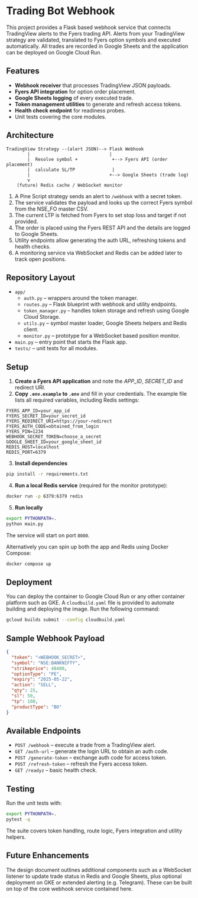 # Trading Bot Webhook

This project provides a Flask based webhook service that connects TradingView alerts to the Fyers trading API.  Alerts from your TradingView strategy are validated, translated to Fyers option symbols and executed automatically.  All trades are recorded in Google Sheets and the application can be deployed on Google Cloud Run.

## Features

- **Webhook receiver** that processes TradingView JSON payloads.
- **Fyers API integration** for option order placement.
- **Google Sheets logging** of every executed trade.
- **Token management utilities** to generate and refresh access tokens.
- **Health check endpoint** for readiness probes.
- Unit tests covering the core modules.

## Architecture

```
TradingView Strategy --(alert JSON)--> Flask Webhook
        |                              |
        |  Resolve symbol +             +--> Fyers API (order placement)
        |  calculate SL/TP              |
        |                              +--> Google Sheets (trade log)
        v
    (future) Redis cache / WebSocket monitor
```

1. A Pine Script strategy sends an alert to `/webhook` with a secret token.
2. The service validates the payload and looks up the correct Fyers symbol from the NSE_FO master CSV.
3. The current LTP is fetched from Fyers to set stop loss and target if not provided.
4. The order is placed using the Fyers REST API and the details are logged to Google Sheets.
5. Utility endpoints allow generating the auth URL, refreshing tokens and health checks.
6. A monitoring service via WebSocket and Redis can be added later to track open positions.

## Repository Layout

- `app/`
  - `auth.py` – wrappers around the token manager.
  - `routes.py` – Flask blueprint with webhook and utility endpoints.
  - `token_manager.py` – handles token storage and refresh using Google Cloud Storage.
  - `utils.py` – symbol master loader, Google Sheets helpers and Redis client.
  - `monitor.py` – prototype for a WebSocket based position monitor.
- `main.py` – entry point that starts the Flask app.
- `tests/` – unit tests for all modules.

## Setup

1. **Create a Fyers API application** and note the *APP_ID*, *SECRET_ID* and redirect URI.
2. **Copy `.env.example` to `.env`** and fill in your credentials. The example file lists all required variables, including Redis settings:

```env
FYERS_APP_ID=your_app_id
FYERS_SECRET_ID=your_secret_id
FYERS_REDIRECT_URI=https://your-redirect
FYERS_AUTH_CODE=obtained_from_login
FYERS_PIN=1234
WEBHOOK_SECRET_TOKEN=choose_a_secret
GOOGLE_SHEET_ID=your_google_sheet_id
REDIS_HOST=localhost
REDIS_PORT=6379
```

3. **Install dependencies**

```bash
pip install -r requirements.txt
```

4. **Run a local Redis service** (required for the monitor prototype):

```bash
docker run -p 6379:6379 redis
```

5. **Run locally**

```bash
export PYTHONPATH=.
python main.py
```

The service will start on port `8080`.

Alternatively you can spin up both the app and Redis using Docker Compose:

```bash
docker compose up
```

## Deployment

You can deploy the container to Google Cloud Run or any other container platform such as GKE. A `cloudbuild.yaml` file is provided to automate building and deploying the image. Run the following command:

```bash
gcloud builds submit --config cloudbuild.yaml
```

## Sample Webhook Payload

```json
{
  "token": "<WEBHOOK_SECRET>",
  "symbol": "NSE:BANKNIFTY",
  "strikeprice": 48400,
  "optionType": "PE",
  "expiry": "2025-05-22",
  "action": "SELL",
  "qty": 25,
  "sl": 50,
  "tp": 100,
  "productType": "BO"
}
```

## Available Endpoints

- `POST /webhook` – execute a trade from a TradingView alert.
- `GET /auth-url` – generate the login URL to obtain an auth code.
- `POST /generate-token` – exchange auth code for access token.
- `POST /refresh-token` – refresh the Fyers access token.
- `GET /readyz` – basic health check.

## Testing

Run the unit tests with:

```bash
export PYTHONPATH=.
pytest -q
```

The suite covers token handling, route logic, Fyers integration and utility helpers.

## Future Enhancements

The design document outlines additional components such as a WebSocket listener to update trade status in Redis and Google Sheets, plus optional deployment on GKE or extended alerting (e.g. Telegram).  These can be built on top of the core webhook service contained here.

